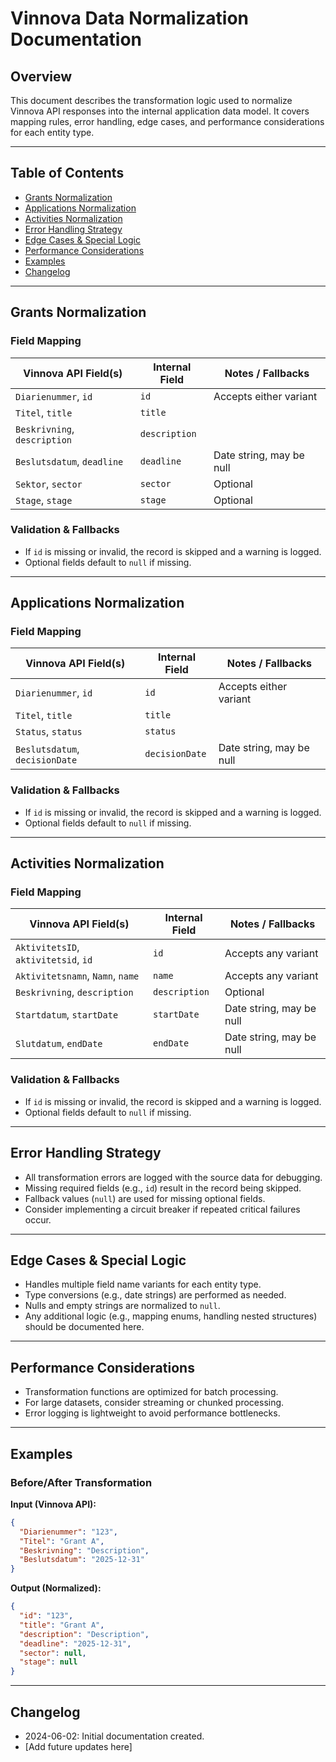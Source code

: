 # Vinnova Data Normalization Documentation

## Overview

This document describes the transformation logic used to normalize Vinnova API responses into the internal application data model. It covers mapping rules, error handling, edge cases, and performance considerations for each entity type.

---

## Table of Contents

- [Grants Normalization](#grants-normalization)
- [Applications Normalization](#applications-normalization)
- [Activities Normalization](#activities-normalization)
- [Error Handling Strategy](#error-handling-strategy)
- [Edge Cases & Special Logic](#edge-cases--special-logic)
- [Performance Considerations](#performance-considerations)
- [Examples](#examples)
- [Changelog](#changelog)

---

## Grants Normalization

### Field Mapping

| Vinnova API Field(s)         | Internal Field   | Notes / Fallbacks                |
|------------------------------|------------------|----------------------------------|
| `Diarienummer`, `id`         | `id`             | Accepts either variant           |
| `Titel`, `title`             | `title`          |                                  |
| `Beskrivning`, `description` | `description`    |                                  |
| `Beslutsdatum`, `deadline`   | `deadline`       | Date string, may be null         |
| `Sektor`, `sector`           | `sector`         | Optional                         |
| `Stage`, `stage`             | `stage`          | Optional                         |

### Validation & Fallbacks

- If `id` is missing or invalid, the record is skipped and a warning is logged.
- Optional fields default to `null` if missing.

---

## Applications Normalization

### Field Mapping

| Vinnova API Field(s)         | Internal Field   | Notes / Fallbacks                |
|------------------------------|------------------|----------------------------------|
| `Diarienummer`, `id`         | `id`             | Accepts either variant           |
| `Titel`, `title`             | `title`          |                                  |
| `Status`, `status`           | `status`         |                                  |
| `Beslutsdatum`, `decisionDate` | `decisionDate` | Date string, may be null         |

### Validation & Fallbacks

- If `id` is missing or invalid, the record is skipped and a warning is logged.
- Optional fields default to `null` if missing.

---

## Activities Normalization

### Field Mapping

| Vinnova API Field(s)         | Internal Field   | Notes / Fallbacks                |
|------------------------------|------------------|----------------------------------|
| `AktivitetsID`, `aktivitetsid`, `id` | `id`      | Accepts any variant              |
| `Aktivitetsnamn`, `Namn`, `name`     | `name`    | Accepts any variant              |
| `Beskrivning`, `description`         | `description` | Optional                    |
| `Startdatum`, `startDate`            | `startDate`  | Date string, may be null         |
| `Slutdatum`, `endDate`               | `endDate`    | Date string, may be null         |

### Validation & Fallbacks

- If `id` is missing or invalid, the record is skipped and a warning is logged.
- Optional fields default to `null` if missing.

---

## Error Handling Strategy

- All transformation errors are logged with the source data for debugging.
- Missing required fields (e.g., `id`) result in the record being skipped.
- Fallback values (`null`) are used for missing optional fields.
- Consider implementing a circuit breaker if repeated critical failures occur.

---

## Edge Cases & Special Logic

- Handles multiple field name variants for each entity type.
- Type conversions (e.g., date strings) are performed as needed.
- Nulls and empty strings are normalized to `null`.
- Any additional logic (e.g., mapping enums, handling nested structures) should be documented here.

---

## Performance Considerations

- Transformation functions are optimized for batch processing.
- For large datasets, consider streaming or chunked processing.
- Error logging is lightweight to avoid performance bottlenecks.

---

## Examples

### Before/After Transformation

**Input (Vinnova API):**
```json
{
  "Diarienummer": "123",
  "Titel": "Grant A",
  "Beskrivning": "Description",
  "Beslutsdatum": "2025-12-31"
}
```

**Output (Normalized):**
```json
{
  "id": "123",
  "title": "Grant A",
  "description": "Description",
  "deadline": "2025-12-31",
  "sector": null,
  "stage": null
}
```

---

## Changelog

- 2024-06-02: Initial documentation created.
- [Add future updates here] 